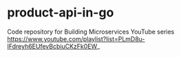 # product-api-in-go
Code repository for  Building Microservices YouTube series https://www.youtube.com/playlist?list=PLmD8u-IFdreyh6EUfevBcbiuCKzFk0EW_
